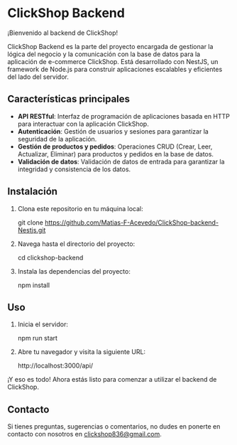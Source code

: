 
# ClickShop Backend

¡Bienvenido al backend de ClickShop!

ClickShop Backend es la parte del proyecto encargada de gestionar la lógica del negocio y la comunicación con la base de datos para la aplicación de e-commerce ClickShop. Está desarrollado con NestJS, un framework de Node.js para construir aplicaciones escalables y eficientes del lado del servidor.

## Características principales

- **API RESTful**: Interfaz de programación de aplicaciones basada en HTTP para interactuar con la aplicación ClickShop.
- **Autenticación**: Gestión de usuarios y sesiones para garantizar la seguridad de la aplicación.
- **Gestión de productos y pedidos**: Operaciones CRUD (Crear, Leer, Actualizar, Eliminar) para productos y pedidos en la base de datos.
- **Validación de datos**: Validación de datos de entrada para garantizar la integridad y consistencia de los datos.

## Instalación

1. Clona este repositorio en tu máquina local:

    git clone https://github.com/Matias-F-Acevedo/ClickShop-backend-Nestjs.git

2. Navega hasta el directorio del proyecto:

    cd clickshop-backend

3. Instala las dependencias del proyecto:

    npm install

## Uso

1. Inicia el servidor:

    npm run start

2. Abre tu navegador y visita la siguiente URL:

   http://localhost:3000/api/

¡Y eso es todo! Ahora estás listo para comenzar a utilizar el backend de ClickShop.

## Contacto

Si tienes preguntas, sugerencias o comentarios, no dudes en ponerte en contacto con nosotros en [clickshop836@gmail.com](mailto:contacto@clickshop.com).